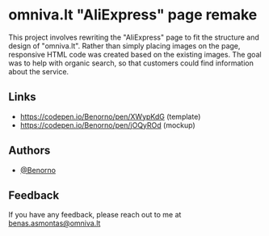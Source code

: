 # omniva.lt "AliExpress" page remake


This project involves rewriting the "AliExpress" page to fit the structure and design of "omniva.lt". Rather than simply placing images on the page, responsive HTML code was created based on the existing images. The goal was to help with organic search, so that customers could find information about the service.
## Links
- https://codepen.io/Benorno/pen/XWypKdG (template)
- https://codepen.io/Benorno/pen/jOQyROd (mockup)

## Authors

- [@Benorno](https://github.com/Benorno)


## Feedback

If you have any feedback, please reach out to me at benas.asmontas@omniva.lt

